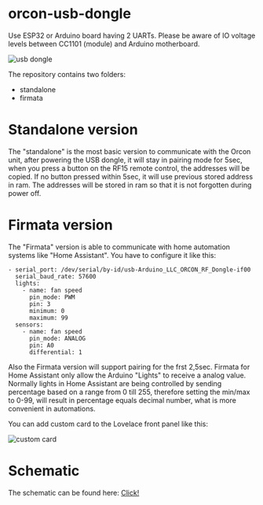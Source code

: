 # orcon-usb-dongle
Use ESP32 or Arduino board having 2 UARTs. Please be aware of IO voltage levels between CC1101 (module) and Arduino motherboard.

![usb dongle](https://github.com/Marcelh1/orcon-usb-dongle/blob/main/3DModel.png)

The repository contains two folders:
- standalone
- firmata

# Standalone version
The "standalone" is the most basic version to communicate with the Orcon unit, after powering the USB dongle, it will stay in pairing mode for 5sec, when you press a button on the RF15 remote control, the addresses will be copied. If no button pressed within 5sec, it will use previous stored address in ram. The addresses will be stored in ram so that it is not forgotten during power off.

# Firmata version
The "Firmata" version is able to communicate with home automation systems like "Home Assistant". You have to configure it like this:
```
- serial_port: /dev/serial/by-id/usb-Arduino_LLC_ORCON_RF_Dongle-if00
  serial_baud_rate: 57600
  lights:
    - name: fan speed
      pin_mode: PWM
      pin: 3
      minimum: 0
      maximum: 99
  sensors:
    - name: fan speed
      pin_mode: ANALOG
      pin: A0
      differential: 1
```

Also the Firmata version will support pairing for the frst 2,5sec. Firmata for Home Assistant only allow the Arduino "Lights" to receive a analog value. Normally lights in Home Assistant are being controlled by sending percentage based on a range from 0 till 255, therefore setting the min/max to 0-99, will result in percentage equals decimal number, what is more convenient in automations.

You can add custom card to the Lovelace front panel like this:

![custom card](https://tweakers.net/i/92_YFrTlCgnYt5MYhOnoPeuxj60=/full-fit-in/4000x4000/filters:no_upscale():fill(white):strip_exif()/f/image/rBX8e7hh46UIrR00872p1JKJ.png?f=user_large)

# Schematic
The schematic can be found here: [Click!](https://github.com/Marcelh1/orcon-usb-dongle/blob/main/Schematic%20USB%20Dongle.pdf)

